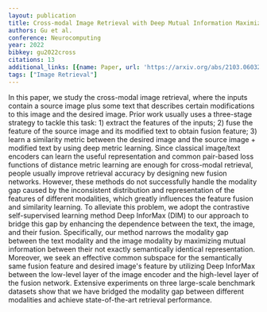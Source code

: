 ```yaml
---
layout: publication
title: Cross-modal Image Retrieval with Deep Mutual Information Maximization
authors: Gu et al.
conference: Neurocomputing
year: 2022
bibkey: gu2022cross
citations: 13
additional_links: [{name: Paper, url: 'https://arxiv.org/abs/2103.06032'}]
tags: ["Image Retrieval"]
---
```

In this paper, we study the cross-modal image retrieval, where the inputs
contain a source image plus some text that describes certain modifications to
this image and the desired image. Prior work usually uses a three-stage
strategy to tackle this task: 1) extract the features of the inputs; 2) fuse
the feature of the source image and its modified text to obtain fusion feature;
3) learn a similarity metric between the desired image and the source image +
modified text by using deep metric learning. Since classical image/text
encoders can learn the useful representation and common pair-based loss
functions of distance metric learning are enough for cross-modal retrieval,
people usually improve retrieval accuracy by designing new fusion networks.
However, these methods do not successfully handle the modality gap caused by
the inconsistent distribution and representation of the features of different
modalities, which greatly influences the feature fusion and similarity
learning. To alleviate this problem, we adopt the contrastive self-supervised
learning method Deep InforMax (DIM) to our approach to bridge this gap by
enhancing the dependence between the text, the image, and their fusion.
Specifically, our method narrows the modality gap between the text modality and
the image modality by maximizing mutual information between their not exactly
semantically identical representation. Moreover, we seek an effective common
subspace for the semantically same fusion feature and desired image's feature
by utilizing Deep InforMax between the low-level layer of the image encoder and
the high-level layer of the fusion network. Extensive experiments on three
large-scale benchmark datasets show that we have bridged the modality gap
between different modalities and achieve state-of-the-art retrieval
performance.